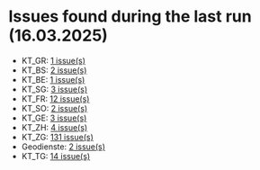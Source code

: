 # Issues found during the last run (16.03.2025)

- KT_GR: [1 issue(s)](tools/KT_GR_errors.csv)
- KT_BS: [2 issue(s)](tools/KT_BS_errors.csv)
- KT_BE: [1 issue(s)](tools/KT_BE_errors.csv)
- KT_SG: [3 issue(s)](tools/KT_SG_errors.csv)
- KT_FR: [12 issue(s)](tools/KT_FR_errors.csv)
- KT_SO: [2 issue(s)](tools/KT_SO_errors.csv)
- KT_GE: [3 issue(s)](tools/KT_GE_errors.csv)
- KT_ZH: [4 issue(s)](tools/KT_ZH_errors.csv)
- KT_ZG: [131 issue(s)](tools/KT_ZG_errors.csv)
- Geodienste: [2 issue(s)](tools/Geodienste_errors.csv)
- KT_TG: [14 issue(s)](tools/KT_TG_errors.csv)
